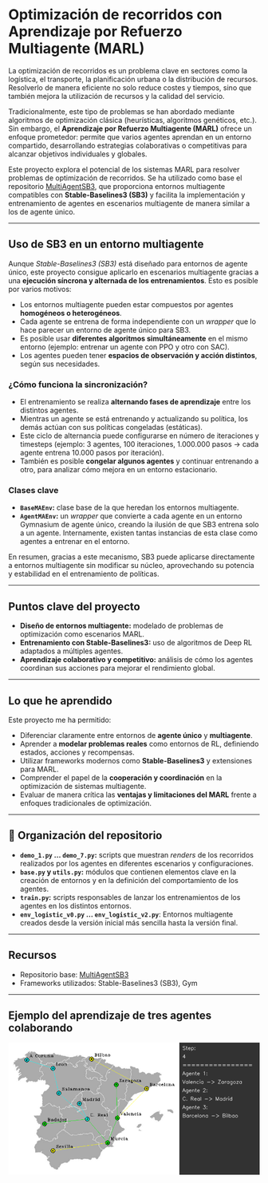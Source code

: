 # Optimización de recorridos con Aprendizaje por Refuerzo Multiagente (MARL)

La optimización de recorridos es un problema clave en sectores como la logística, el transporte, la planificación urbana o la distribución de recursos. Resolverlo de manera eficiente no solo reduce costes y tiempos, sino que también mejora la utilización de recursos y la calidad del servicio.

Tradicionalmente, este tipo de problemas se han abordado mediante algoritmos de optimización clásica (heurísticas, algoritmos genéticos, etc.). Sin embargo, el **Aprendizaje por Refuerzo Multiagente (MARL)** ofrece un enfoque prometedor: permite que varios agentes aprendan en un entorno compartido, desarrollando estrategias colaborativas o competitivas para alcanzar objetivos individuales y globales.

Este proyecto explora el potencial de los sistemas MARL para resolver problemas de optimización de recorridos. Se ha utilizado como base el repositorio [MultiAgentSB3](https://github.com/inakivazquez/MultiAgentSB3), que proporciona entornos multiagente compatibles con **Stable-Baselines3 (SB3)** y facilita la implementación y entrenamiento de agentes en escenarios multiagente de manera similar a los de agente único.

---

## Uso de SB3 en un entorno multiagente

Aunque *Stable-Baselines3 (SB3)* está diseñado para entornos de agente único, este proyecto consigue aplicarlo en escenarios multiagente gracias a una **ejecución síncrona y alternada de los entrenamientos**. Esto es posible por varios motivos:

- Los entornos multiagente pueden estar compuestos por agentes **homogéneos o heterogéneos**.  
- Cada agente se entrena de forma independiente con un *wrapper* que lo hace parecer un entorno de agente único para SB3.  
- Es posible usar **diferentes algoritmos simultáneamente** en el mismo entorno (ejemplo: entrenar un agente con PPO y otro con SAC).  
- Los agentes pueden tener **espacios de observación y acción distintos**, según sus necesidades.  

### ¿Cómo funciona la sincronización?
- El entrenamiento se realiza **alternando fases de aprendizaje** entre los distintos agentes.  
- Mientras un agente se está entrenando y actualizando su política, los demás actúan con sus políticas congeladas (estáticas).  
- Este ciclo de alternancia puede configurarse en número de iteraciones y timesteps (ejemplo: 3 agentes, 100 iteraciones, 1.000.000 pasos → cada agente entrena 10.000 pasos por iteración).  
- También es posible **congelar algunos agentes** y continuar entrenando a otro, para analizar cómo mejora en un entorno estacionario.  

### Clases clave
- **`BaseMAEnv`:** clase base de la que heredan los entornos multiagente.  
- **`AgentMAEnv`:** un *wrapper* que convierte a cada agente en un entorno Gymnasium de agente único, creando la ilusión de que SB3 entrena solo a un agente. Internamente, existen tantas instancias de esta clase como agentes a entrenar en el entorno.  

En resumen, gracias a este mecanismo, SB3 puede aplicarse directamente a entornos multiagente sin modificar su núcleo, aprovechando su potencia y estabilidad en el entrenamiento de políticas.

---

## Puntos clave del proyecto
- **Diseño de entornos multiagente:** modelado de problemas de optimización como escenarios MARL.  
- **Entrenamiento con Stable-Baselines3:** uso de algoritmos de Deep RL adaptados a múltiples agentes.  
- **Aprendizaje colaborativo y competitivo:** análisis de cómo los agentes coordinan sus acciones para mejorar el rendimiento global.   

---

## Lo que he aprendido
Este proyecto me ha permitido:  
- Diferenciar claramente entre entornos de **agente único** y **multiagente**.  
- Aprender a **modelar problemas reales** como entornos de RL, definiendo estados, acciones y recompensas.  
- Utilizar frameworks modernos como **Stable-Baselines3** y extensiones para MARL.  
- Comprender el papel de la **cooperación y coordinación** en la optimización de sistemas multiagente.  
- Evaluar de manera crítica las **ventajas y limitaciones del MARL** frente a enfoques tradicionales de optimización.  

---

## 📂 Organización del repositorio
- **`demo_1.py` … `demo_7.py`:** scripts que muestran *renders* de los recorridos realizados por los agentes en diferentes escenarios y configuraciones.  
- **`base.py` y `utils.py`:** módulos que contienen elementos clave en la creación de entornos y en la definición del comportamiento de los agentes.  
- **`train.py`:** scripts responsables de lanzar los entrenamientos de los agentes en los distintos entornos.
- **`env_logistic_v0.py` … `env_logistic_v2.py`**: Entornos multiagente creados desde la versión inicial más sencilla hasta la versión final.

---

## Recursos
- Repositorio base: [MultiAgentSB3](https://github.com/inakivazquez/MultiAgentSB3)  
- Frameworks utilizados: Stable-Baselines3 (SB3), Gym  

---

## Ejemplo del aprendizaje de tres agentes colaborando
![Ruta optimizada](Images/ejemplo_ruta.png)
